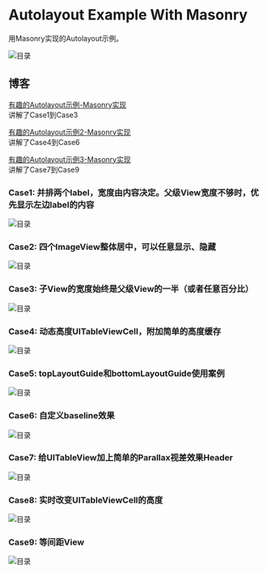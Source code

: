# Autolayout Example With Masonry
用Masonry实现的Autolayout示例。

![目录](http://7nj2iz.com1.z0.glb.clouddn.com/github_autolayout_example_with_masonry_09.png?imageView2/0/w/480/q/100)

## 博客
[有趣的Autolayout示例-Masonry实现](http://tutuge.me/2015/05/23/autolayout-example-with-masonry/)  
讲解了Case1到Case3

[有趣的Autolayout示例2-Masonry实现](http://tutuge.me/2015/08/08/autolayout-example-with-masonry2/)  
讲解了Case4到Case6

[有趣的Autolayout示例3-Masonry实现](http://tutuge.me/2015/12/14/autolayout-example-with-masonry3/)  
讲解了Case7到Case9

### Case1: 并排两个label，宽度由内容决定。父级View宽度不够时，优先显示左边label的内容

![目录](http://7nj2iz.com1.z0.glb.clouddn.com/github_autolayout_example_with_masonry_02.png?imageView2/0/w/480/q/100)

### Case2: 四个ImageView整体居中，可以任意显示、隐藏

![目录](http://7nj2iz.com1.z0.glb.clouddn.com/github_autolayout_example_with_masonry_03.png?imageView2/0/w/480/q/100)

### Case3: 子View的宽度始终是父级View的一半（或者任意百分比）

![目录](http://7nj2iz.com1.z0.glb.clouddn.com/github_autolayout_example_with_masonry_04.png?imageView2/0/w/480/q/100)

### Case4: 动态高度UITableViewCell，附加简单的高度缓存

![目录](http://7nj2iz.com1.z0.glb.clouddn.com/github_autolayout_example_with_masonry_05.png?imageView2/0/w/480/q/100)

### Case5: topLayoutGuide和bottomLayoutGuide使用案例

![目录](http://7nj2iz.com1.z0.glb.clouddn.com/github_autolayout_example_with_masonry_06.png?imageView2/0/w/480/q/100)

### Case6: 自定义baseline效果

![目录](http://7nj2iz.com1.z0.glb.clouddn.com/github_autolayout_example_with_masonry_07.png?imageView2/0/w/480/q/100)

### Case7: 给UITableView加上简单的Parallax视差效果Header

![目录](http://7nj2iz.com1.z0.glb.clouddn.com/github_autolayout_example_with_masonry_08.png?imageView2/0/w/480/q/100)

### Case8: 实时改变UITableViewCell的高度

![目录](http://7nj2iz.com1.z0.glb.clouddn.com/github_autolayout_example_with_masonry_10.png?imageView2/0/w/480/q/100)

### Case9: 等间距View

![目录](http://7nj2iz.com1.z0.glb.clouddn.com/github_autolayout_example_with_masonry_11.png?imageView2/0/w/480/q/100)
